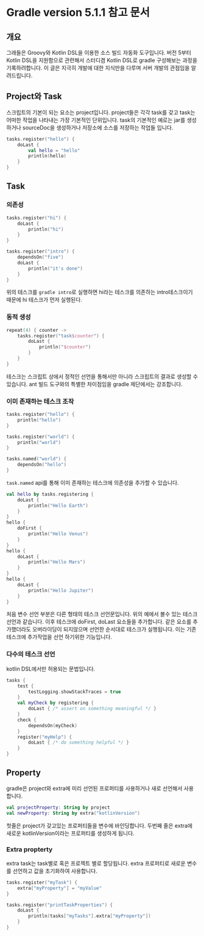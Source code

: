 # Gradle version 5.1.1 참고 문서

## 개요
그래들은 Groovy와 Kotlin DSL을 이용한 소스 빌드 자동화 도구입니다.
버전 5부터 Kotlin DSL을 지원함으로 관련해서 스터디겸 Kotlin DSL로 gradle 구성해보는 과정을 기록하려합니다.
이 글은 지극히 개발에 대한 지식만을 다루며 서버 개발의 관점임을 알려드립니다.

## Project와 Task
스크립트의 기본이 되는 요소는 project입니다. project들은 각각 task를 갖고 task는 어떠한 작업을 나타내는 가장 기본적인 단위입니다.
task의 기본적인 예로는 jar를 생성하거나 sourceDoc을 생성하거나 저장소에 소스를 저장하는 작업들 입니다.

```kotlin
tasks.register("hello") {
    doLast {
        val hello = "hello"
        println(hello)
    }
}
```

## Task 

### 의존성

```kotlin
tasks.register("hi") {
    doLast {
        println("hi")
    }
}

tasks.register("intro") {
    dependsOn("five")
    doLast {
        println("it's done")
    }
}

```

위의 테스크를 `gradle intro`로 실행하면 hi라는 테스크를 의존하는 intro테스크이기 때문에 hi 테스크가 먼저 실행된다.

### 동적 생성

```kotlin
repeat(4) { counter -> 
    tasks.register("task$counter") {
        doLast {
            println("$counter")
        }
    }
}
```

테스크는 스크립트 상에서 정적인 선언을 통해서만 아니라 스크립트의 결과로 생성할 수 있습니다.
ant 빌드 도구와의 특별한 차이점임을 gradle 제단에서는 강조합니다.

### 이미 존재하는 테스크 조작

```kotlin
tasks.register("hello") {
    println("hello")
}

tasks.register("world") {
    println("world")
}

tasks.named("world") {
    dependsOn("hello")
}
```

`task.named` api를 통해 이미 존재하는 테스크에 의존성을 추가할 수 있습니다.

```kotlin
val hello by tasks.registering {
    doLast {
        println("Hello Earth")
    }
}
hello {
    doFirst {
        println("Hello Venus")
    }
}
hello {
    doLast {
        println("Hello Mars")
    }
}
hello {
    doLast {
        println("Hello Jupiter")
    }
}
```

처음 변수 선언 부분은 다른 형태의 테스크 선언문입니다. 위의 예에서 볼수 있는 테스크 선언과 같습니다.
이후 테스크에 doFirst, doLast 요소들을 추가합니다. 같은 요소를 추가했더라도 오버라이딩이 되지않으며 선언한 순서대로
테스크가 실행됩니다. 이는 기존 테스크에 추가작업을 선언 하기위한 기능입니다.

### 다수의 테스크 선언

kotlin DSL에서만 허용되는 문법입니다.

```kotlin
tasks {
    test {
        testLogging.showStackTraces = true
    }
    val myCheck by registering {
        doLast { /* assert on something meaningful */ }
    }
    check {
        dependsOn(myCheck)
    }
    register("myHelp") {
        doLast { /* do something helpful */ }
    }
}
```

## Property
gradle은 project와 extra에 미리 선언된 프로퍼티를 사용하거나 새로 선언해서 사용합니다.

```kotlin
val projectProperty: String by project
val newProperty: String by extra("kotlinVersion")
```

첫줄은 project가 갖고있는 프로퍼티들을 변수에 바인딩합니다.
두번째 줄은 extra에 새로운 kotlinVersion이라는 프로퍼티를 생성하게 됩니다.

### Extra propterty
extra task는 task별로 혹은 프로젝트 별로 할당됩니다.
extra 프로퍼티로 새로운 변수를 선언하고 값을 초기화하여 사용합니다.

```kotlin
tasks.register("myTask") {
    extra["myProperty"] = "myValue"
}

tasks.register("printTaskProperties") {
    doLast {
        println(tasks["myTasks"].extra["myProperty"])
    }
}
```

